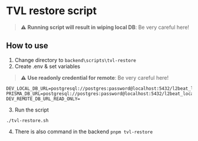 # TVL restore script

> ⚠️ **Running script will result in wiping local DB**: Be very careful here!


## How to use

1. Change directory to `backend\scripts\tvl-restore`
2. Create .env & set variables
> ⚠️ **Use readonly credential for remote**: Be very careful here!
```
DEV_LOCAL_DB_URL=postgresql://postgres:password@localhost:5432/l2beat_local
PRISMA_DB_URL=postgresql://postgres:password@localhost:5432/l2beat_local
DEV_REMOTE_DB_URL_READ_ONLY=
```
3. Run the script
```
./tvl-restore.sh
```
4. There is also command in the backend `pnpm tvl-restore`